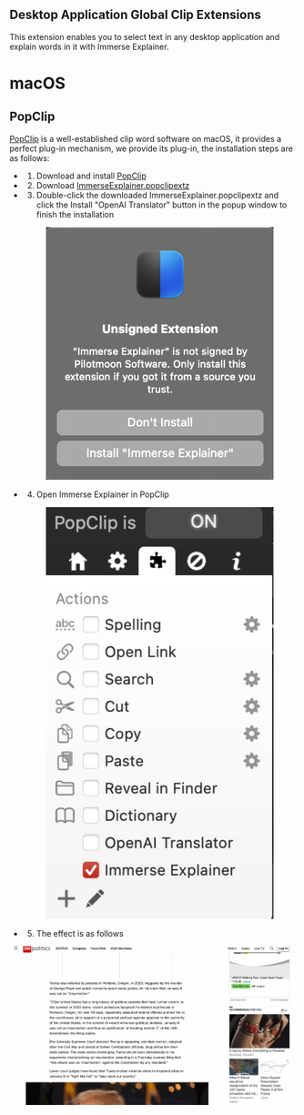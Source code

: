 Desktop Application Global Clip Extensions
------------------------------------------
This extension enables you to select text in any desktop application and explain words in it with Immerse Explainer.
# macOS
## PopClip

[PopClip](https://pilotmoon.com/popclip/) is a well-established clip word software on macOS, it provides a perfect plug-in mechanism, we provide its plug-in, the installation steps are as follows:

* 1. Download and install [PopClip](https://pilotmoon.com/popclip/)
* 2. Download [ImmerseExplainer.popclipextz](https://github.com/iq180fq200/ImmerseExplainer/releases/download/v1.0/ImmerseExplainer.popclipextz)
* 3. Double-click the downloaded ImmerseExplainer.popclipextz and click the Install "OpenAI Translator" button in the popup window to finish the installation

  <p align="center">
      <img width="400" alt="image" src="./assets/images/extension_install.png">
  </p>

* 4. Open Immerse Explainer in PopClip

  <p align="center">
      <img width="400" alt="image" src="./assets/images/extension_select.png">
  </p>

* 5. The effect is as follows

<p align="center">
    <img width="600" src="assets/images/popclip_ext_effect.gif"/>
</p>
